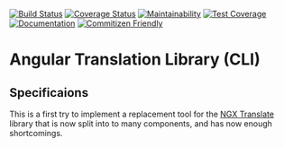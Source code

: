 [![Build Status](https://travis-ci.org/marcobuschini/ng-i18n.svg?branch=master)](https://travis-ci.org/marcobuschini/ng-i18n-cli)
[![Coverage Status](https://coveralls.io/repos/github/marcobuschini/ng-i18n/badge.svg)](https://coveralls.io/github/marcobuschini/ng-i18n-cli)
[![Maintainability](https://api.codeclimate.com/v1/badges/74f273f7c89c4f662ae2/maintainability)](https://codeclimate.com/github/marcobuschini/ng-i18n-cli/maintainability)
[![Test Coverage](https://api.codeclimate.com/v1/badges/74f273f7c89c4f662ae2/test_coverage)](https://codeclimate.com/github/marcobuschini/ng-i18n-cli/test_coverage)
[![Documentation](https://img.shields.io/badge/docs-read-brightgreen)](https://marcobuschini.github.io/ng-i18n-cli/index.html)
[![Commitizen Friendly](https://img.shields.io/badge/commitizen-friendly-brightgreen)](http://commitizen.github.io/cz-cli/)

# Angular Translation Library (CLI)

## Specificaions

This is a first try to implement a replacement tool for the [NGX Translate](http://www.ngx-translate.com)
library that is now split into to many components, and has now enough shortcomings.
